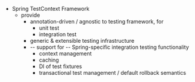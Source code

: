 * Spring TestContext Framework
  * provide
    * annotation-driven / agnostic to testing framework, for
      * unit test
      * integration test
    * generic & extensible testing infrastructure
    * -- support for -- Spring-specific integration testing functionality
      * context management
      * caching
      * DI of test fixtures
      * transactional test management / default rollback semantics
